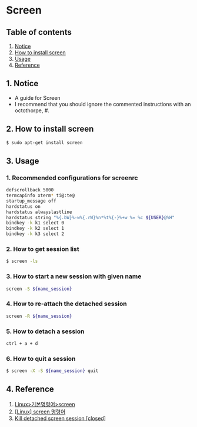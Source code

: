 # Screen


## Table of contents
1. [Notice](#notice)
2. [How to install screen](#install_screen)
3. [Usage](#usage)
4. [Reference](#ref)


## 1. Notice <a name="notice"></a>
- A guide for Screen
- I recommend that you should ignore the commented instructions with an octothorpe, #.


## 2. How to install screen <a name="install_screen"></a>
```bash
$ sudo apt-get install screen
```

## 3. Usage <a name="usage"></a>
### 1. Recommended configurations for screenrc
```bash
defscrollback 5000
termcapinfo xterm* ti@:te@
startup_message off
hardstatus on
hardstatus alwayslastline
hardstatus string "%{.bW}%-w%{.rW}%n*%t%{-}%+w %= %c ${USER}@%H"
bindkey -k k1 select 0
bindkey -k k2 select 1
bindkey -k k3 select 2
```

### 2. How to get session list
```bash
$ screen -ls
```

### 3. How to start a new session with given name
```bash
screen -S ${name_session}
```

### 4. How to re-attach the detached session
```bash
screen -R ${name_session}
```

### 5. How to detach a session
```bash
ctrl + a + d
```

### 6. How to quit a session
```bash
$ screen -X -S ${name_session} quit
```

## 4. Reference <a name="ref"></a>
1. [Linux>기본명령어>screen](http://www.incodom.kr/Linux/%EA%B8%B0%EB%B3%B8%EB%AA%85%EB%A0%B9%EC%96%B4/screen)
2. [[Linux] screen 명령어](https://blogbicha.tistory.com/23)
3. [Kill detached screen session [closed]](https://stackoverflow.com/a/1509764/18213185)
